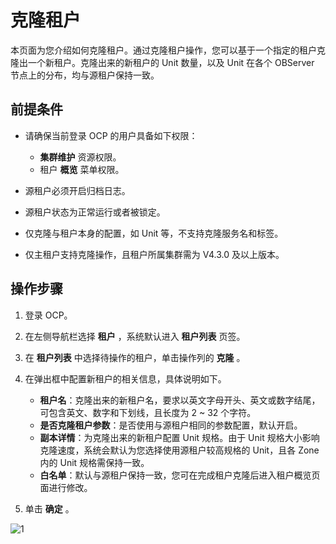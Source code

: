 # 克隆租户

本页面为您介绍如何克隆租户。通过克隆租户操作，您可以基于一个指定的租户克隆出一个新租户。克隆出来的新租户的 Unit 数量，以及 Unit 在各个 OBServer 节点上的分布，均与源租户保持一致。

## 前提条件

* 请确保当前登录 OCP 的用户具备如下权限：

  * **集群维护** 资源权限。
  * 租户 **概览** 菜单权限。

* 源租户必须开启归档日志。
* 源租户状态为正常运行或者被锁定。
* 仅克隆与租户本身的配置，如 Unit 等，不支持克隆服务名和标签。
* 仅主租户支持克隆操作，且租户所属集群需为 V4.3.0 及以上版本。

## 操作步骤

1. 登录 OCP。

2. 在左侧导航栏选择 **租户** ，系统默认进入 **租户列表** 页签。

3. 在 **租户列表** 中选择待操作的租户，单击操作列的 **克隆** 。

4. 在弹出框中配置新租户的相关信息，具体说明如下。

    * **租户名**：克隆出来的新租户名，要求以英文字母开头、英文或数字结尾，可包含英文、数字和下划线，且长度为 2 ~ 32 个字符。
    * **是否克隆租户参数**：是否使用与源租户相同的参数配置，默认开启。
    * **副本详情**：为克隆出来的新租户配置 Unit 规格。由于 Unit 规格大小影响克隆速度，系统会默认为您选择使用源租户较高规格的 Unit，且各 Zone 内的 Unit 规格需保持一致。
    * **白名单**：默认与源租户保持一致，您可在完成租户克隆后进入租户概览页面进行修改。

5. 单击 **确定** 。

![1](https://obbusiness-private.oss-cn-shanghai.aliyuncs.com/doc/img/ocp/432/%E5%85%8B%E9%9A%86%E7%A7%9F%E6%88%B7.png)

